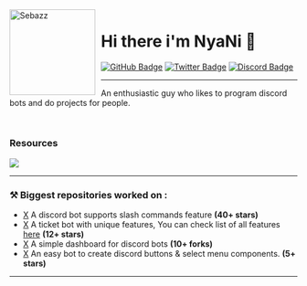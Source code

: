 
<img width="150" height="150" align="left" style="float: left; margin: 0 10px 0 0;" alt="Sebazz" src="https://avatars.githubusercontent.com/u/90474850?v=4">

# Hi there i'm NyaNi 🐬


<div>
  <a href="https://github.com/uSebazz"><img src="https://img.shields.io/badge/-Github-000000?style=flat-square&labelColor=000000&logo=Github&logoColor=white&link=https://github.com/uSebazz" alt="GitHub Badge"/></a>
  <a href="https://twitter.com/uSebazz"><img src="https://img.shields.io/badge/-Twitter-000000?style=flat-square&labelColor=000000&logo=twitter&logoColor=white&link=https://twitter.com/izakdvlpr" alt="Twitter Badge"/></a>
  <a href="https://discord.com/users/899339781132124220"><img src="https://img.shields.io/badge/-Discord-000000?style=flat-square&labelColor=000000&logo=discord&logoColor=white&link=https://discord.com/users/899339781132124220" alt="Discord Badge"/></a>
</div>

--- 

An enthusiastic guy who likes to program discord bots and do projects for people. 

##
<div align="auto" style="display: inline-block;">
   <h3 align="auto">Resources</h1>
    <img src="https://skillicons.dev/icons?i=git,docker,js,ts,bots,mongodb,vscode,lua,nodejs,powershell,prisma,markdown,neovim,vim" />
</div>

---
### ⚒ Biggest repositories worked on :
- [X](https://github.com/Seyawhy) A discord bot supports slash commands feature **(40+ stars)**
- [X](https://github.com/Seyawhy) A ticket bot with unique features, You can check list of all features [here](https://github.com/FnrDev/ticket-bot#-features) **(12+ stars)**
- [X](https://github.com/Seyawhy) A simple dashboard for discord bots **(10+ forks)**
- [X](https://github.com/Seyawhy) An easy bot to create discord buttons & select menu components. **(5+ stars)**

---
